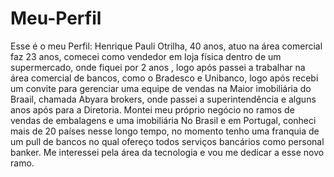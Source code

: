 # Meu-Perfil
Esse é o meu Perfil:
Henrique Pauli Otrilha, 40 anos, atuo na área comercial faz 23 anos,
comecei como vendedor em loja física dentro de um supermercado,
onde fiquei por 2 anos , logo após passei a trabalhar na área comercial de bancos,
como o Bradesco e Unibanco, logo após recebi um convite para gerenciar uma equipe de vendas na Maior imobiliária do Braail, chamada Abyara brokers, onde passei a superintendência e alguns anos após para a Diretoria. Montei meu próprio negócio no ramos de vendas de embalagens e uma imobiliária 
No Brasil e em Portugal, conheci mais de 20 países nesse longo tempo, no momento tenho uma franquia de um pull de bancos no qual ofereço todos serviços bancários como personal banker. Me interessei pela área da tecnologia e vou me dedicar a esse novo ramo.

